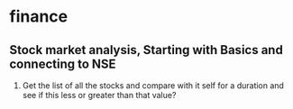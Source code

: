 # finance

## Stock market analysis, Starting with Basics and connecting to NSE

1. Get the list of all the stocks and compare with it self for a duration and see if this less or greater than that value?